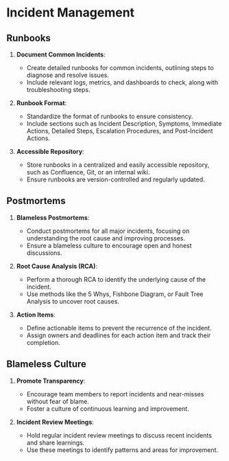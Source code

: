# Incident Management

## Runbooks

1. **Document Common Incidents**:
   - Create detailed runbooks for common incidents, outlining steps to diagnose and resolve issues.
   - Include relevant logs, metrics, and dashboards to check, along with troubleshooting steps.

2. **Runbook Format**:
   - Standardize the format of runbooks to ensure consistency.
   - Include sections such as Incident Description, Symptoms, Immediate Actions, Detailed Steps, Escalation Procedures, and Post-Incident Actions.

3. **Accessible Repository**:
   - Store runbooks in a centralized and easily accessible repository, such as Confluence, Git, or an internal wiki.
   - Ensure runbooks are version-controlled and regularly updated.

## Postmortems

1. **Blameless Postmortems**:
   - Conduct postmortems for all major incidents, focusing on understanding the root cause and improving processes.
   - Ensure a blameless culture to encourage open and honest discussions.

2. **Root Cause Analysis (RCA)**:
   - Perform a thorough RCA to identify the underlying cause of the incident.
   - Use methods like the 5 Whys, Fishbone Diagram, or Fault Tree Analysis to uncover root causes.

3. **Action Items**:
   - Define actionable items to prevent the recurrence of the incident.
   - Assign owners and deadlines for each action item and track their completion.

## Blameless Culture

1. **Promote Transparency**:
   - Encourage team members to report incidents and near-misses without fear of blame.
   - Foster a culture of continuous learning and improvement.

2. **Incident Review Meetings**:
   - Hold regular incident review meetings to discuss recent incidents and share learnings.
   - Use these meetings to identify patterns and areas for improvement.
